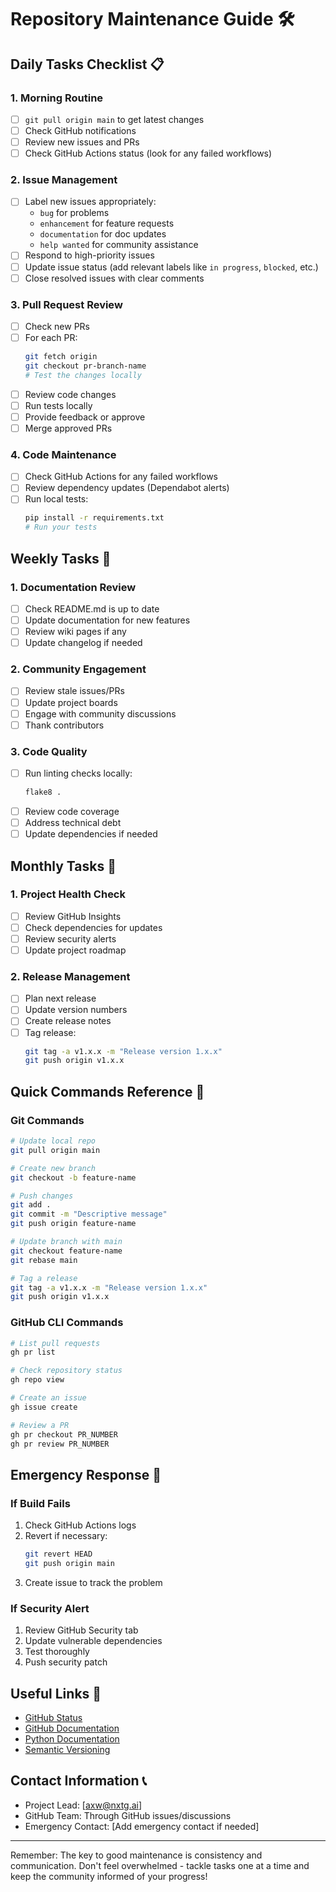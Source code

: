 # Repository Maintenance Guide 🛠️

## Daily Tasks Checklist 📋

### 1. Morning Routine
- [ ] `git pull origin main` to get latest changes
- [ ] Check GitHub notifications
- [ ] Review new issues and PRs
- [ ] Check GitHub Actions status (look for any failed workflows)

### 2. Issue Management
- [ ] Label new issues appropriately:
  - `bug` for problems
  - `enhancement` for feature requests
  - `documentation` for doc updates
  - `help wanted` for community assistance
- [ ] Respond to high-priority issues
- [ ] Update issue status (add relevant labels like `in progress`, `blocked`, etc.)
- [ ] Close resolved issues with clear comments

### 3. Pull Request Review
- [ ] Check new PRs
- [ ] For each PR:
  ```bash
  git fetch origin
  git checkout pr-branch-name
  # Test the changes locally
  ```
- [ ] Review code changes
- [ ] Run tests locally
- [ ] Provide feedback or approve
- [ ] Merge approved PRs

### 4. Code Maintenance
- [ ] Check GitHub Actions for any failed workflows
- [ ] Review dependency updates (Dependabot alerts)
- [ ] Run local tests:
  ```bash
  pip install -r requirements.txt
  # Run your tests
  ```

## Weekly Tasks 📅

### 1. Documentation Review
- [ ] Check README.md is up to date
- [ ] Update documentation for new features
- [ ] Review wiki pages if any
- [ ] Update changelog if needed

### 2. Community Engagement
- [ ] Review stale issues/PRs
- [ ] Update project boards
- [ ] Engage with community discussions
- [ ] Thank contributors

### 3. Code Quality
- [ ] Run linting checks locally:
  ```bash
  flake8 .
  ```
- [ ] Review code coverage
- [ ] Address technical debt
- [ ] Update dependencies if needed

## Monthly Tasks 📆

### 1. Project Health Check
- [ ] Review GitHub Insights
- [ ] Check dependencies for updates
- [ ] Review security alerts
- [ ] Update project roadmap

### 2. Release Management
- [ ] Plan next release
- [ ] Update version numbers
- [ ] Create release notes
- [ ] Tag release:
  ```bash
  git tag -a v1.x.x -m "Release version 1.x.x"
  git push origin v1.x.x
  ```

## Quick Commands Reference 🚀

### Git Commands
```bash
# Update local repo
git pull origin main

# Create new branch
git checkout -b feature-name

# Push changes
git add .
git commit -m "Descriptive message"
git push origin feature-name

# Update branch with main
git checkout feature-name
git rebase main

# Tag a release
git tag -a v1.x.x -m "Release version 1.x.x"
git push origin v1.x.x
```

### GitHub CLI Commands
```bash
# List pull requests
gh pr list

# Check repository status
gh repo view

# Create an issue
gh issue create

# Review a PR
gh pr checkout PR_NUMBER
gh pr review PR_NUMBER
```

## Emergency Response 🚨

### If Build Fails
1. Check GitHub Actions logs
2. Revert if necessary:
   ```bash
   git revert HEAD
   git push origin main
   ```
3. Create issue to track the problem

### If Security Alert
1. Review GitHub Security tab
2. Update vulnerable dependencies
3. Test thoroughly
4. Push security patch

## Useful Links 🔗

- [GitHub Status](https://www.githubstatus.com/)
- [GitHub Documentation](https://docs.github.com/)
- [Python Documentation](https://docs.python.org/)
- [Semantic Versioning](https://semver.org/)

## Contact Information 📞

- Project Lead: [axw@nxtg.ai]
- GitHub Team: Through GitHub issues/discussions
- Emergency Contact: [Add emergency contact if needed]

---

Remember: The key to good maintenance is consistency and communication. Don't feel overwhelmed - tackle tasks one at a time and keep the community informed of your progress!
